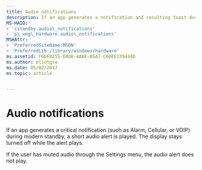 ```yaml
---
title: Audio notifications
description: If an app generates a notification and resulting toast during modern standby, a short audio alert is played. The display stays turned off while the alert plays.
MS-HAID:
- 'cstandby.audio\_notifications'
- 'p\_weg\_hardware.audio\_notifications'
MSHAttr:
- 'PreferredSiteName:MSDN'
- 'PreferredLib:/library/windows/hardware'
ms.assetid: F6DF8255-D4DB-4AAE-85A7-C60EE139444D
ms.author: eliotgra
ms.date: 05/02/2017
ms.topic: article


---
```


# Audio notifications


If an app generates a critical notification (such as Alarm, Cellular, or VOIP) during modern standby, a short audio alert is played. The display stays turned off while the alert plays.

If the user has muted audio through the Settings menu, the audio alert does not play.

 

 






